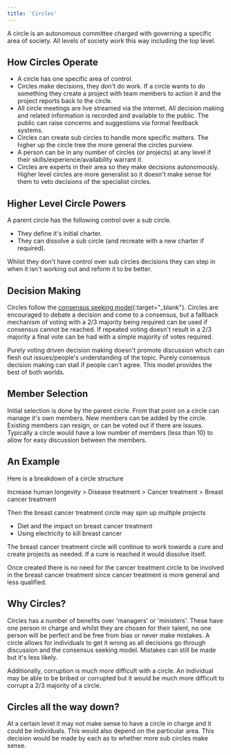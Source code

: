 ```yaml
---
title: 'Circles'
---
```


A circle is an autonomous committee charged with governing a specific area of society. All levels of society work this way including the top level.

## How Circles Operate

* A circle has one specific area of control.
* Circles make decisions, they don't do work. If a circle wants to do something they create a project with team members to action it and the project reports back to the circle.
* All circle meetings are live streamed via the internet. All decision making and related information is recorded and available to the public. The public can raise concerns and suggestions via formal feedback systems.
* Circles can create sub circles to handle more specific matters. The higher up the circle tree the more general the circles purview.
* A person can be in any number of circles (or projects) at any level if their skills/experience/availability warrant it.
* Circles are experts in their area so they make decisions autonomously. Higher level circles are more generalist so it doesn't make sense for them to veto decisions of the specialist circles.

## Higher Level Circle Powers

A parent circle has the following control over a sub circle.

* They define it's initial charter.
* They can dissolve a sub circle (and recreate with a new charter if required).

Whilst they don't have control over sub circles decisions they can step in when it isn't working out and reform it to be better.

## Decision Making

Circles follow the [consensus seeking model](https://en.wikipedia.org/wiki/Consensus-seeking_decision-making){:target="_blank"}. Circles are encouraged to debate a decision and come to a consensus, but a fallback mechanism of voting with a 2/3 majority being required can be used if consensus cannot be reached. If repeated voting doesn't result in a 2/3 majority a final vote can be had with a simple majority of votes required.

Purely voting driven decision making doesn't promote discussion which can flesh out issues/people's understanding of the topic. Purely consensus decision making can stall if people can't agree. This model provides the best of both worlds.

## Member Selection

Initial selection is done by the parent circle. From that point on a circle can manage it's own members. New members can be added by the circle. Existing members can resign, or can be voted out if there are issues. Typically a circle would have a low number of members (less than 10) to allow for easy discussion between the members.

## An Example

Here is a breakdown of a circle structure

Increase human longevity > Disease treatment > Cancer treatment > Breast cancer treatment

Then the breast cancer treatment circle may spin up multiple projects

* Diet and the impact on breast cancer treatment
* Using electricity to kill breast cancer

The breast cancer treatment circle will continue to work towards a cure and create projects as needed. If a cure is reached it would dissolve itself.

Once created there is no need for the cancer treatment circle to be involved in the breast cancer treatment since cancer treatment is more general and less qualified.

## Why Circles?

Circles has a number of benefits over 'managers' or 'ministers'. These have one person in charge and whilst they are chosen for their talent, no one person will be perfect and be free from bias or never make mistakes. A circle allows for individuals to get it wrong as all decisions go through discussion and the consensus seeking model. Mistakes can still be made but it's less likely.

Additionally, corruption is much more difficult with a circle. An individual may be able to be bribed or corrupted but it would be much more difficult to corrupt a 2/3 majority of a circle.

## Circles all the way down?

At a certain level it may not make sense to have a circle in charge and it could be individuals. This would also depend on the particular area. This decision would be made by each as to whether more sub circles make sense.

